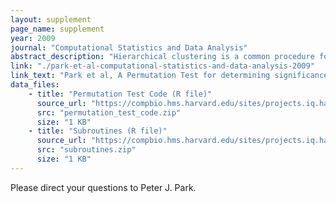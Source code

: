 ```yaml
---
layout: supplement
page_name: supplement
year: 2009
journal: "Computational Statistics and Data Analysis"
abstract_description: "Hierarchical clustering is a common procedure for identifying structure in a dataset, and this is frequently used for organizing genomic data. Although more advanced clustering algorithms are available, the simplicity and visual appeal of hierarchical clustering have made it ubiquitous in gene expression data analysis. Hence, even minor improvements in this framework would have significant impact. There is currently no simple and systematic way of assessing and displaying the significance of various clusters in a resulting dendrogram without making certain distributional assumptions or ignoring gene-specific variances. In this work, we introduce a permutation test based on comparing the within-cluster structure of the observed data with those of sample datasets obtained by permuting the cluster membership. We carry out this test at each node of the dendrogram using a statistic derived from the singular value decomposition of variance matrices. The p-values thus obtained provide insight into the significance of each cluster division. Given these values, one can also modify the dendrogram by combining non-significant branches. By adjusting the cut-off level of significance for branches, one can produce dendrograms with a desired level of detail for ease of interpretation. We demonstrate the usefulness of this approach by applying it to illustrative datasets."
link: "./park-et-al-computational-statistics-and-data-analysis-2009"
link_text: "Park et al, A Permutation Test for determining significance of clusters with applications to spatial and gene expression data, Computational Statistics and Data Analysis, 2009"
data_files:
    - title: "Permutation Test Code (R file)"
      source_url: "https://compbio.hms.harvard.edu/sites/projects.iq.harvard.edu/files/parklab/files/permutation_test_code.zip"
      src: "permutation_test_code.zip"
      size: "1 KB"
    - title: "Subroutines (R file)"
      source_url: "https://compbio.hms.harvard.edu/sites/projects.iq.harvard.edu/files/parklab/files/subroutines.zip"
      src: "subroutines.zip"
      size: "1 KB"
---
```


Please direct your questions to Peter J. Park.

